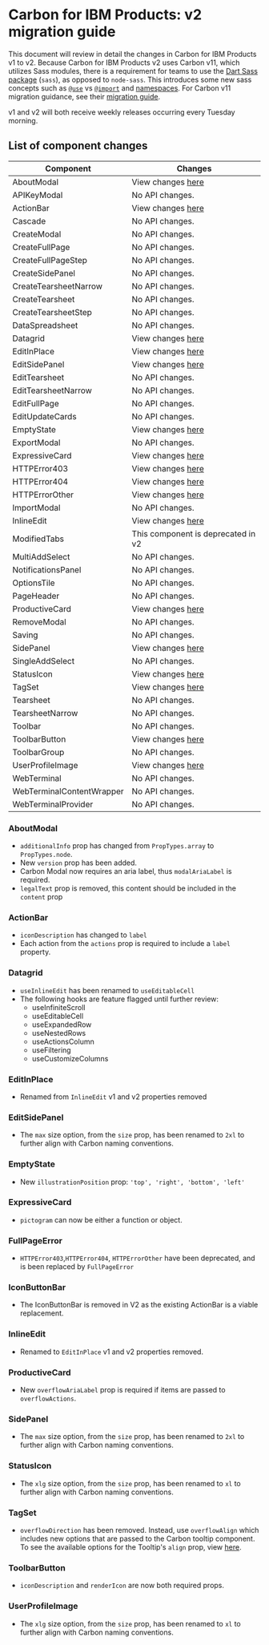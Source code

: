 # Carbon for IBM Products: v2 migration guide

This document will review in detail the changes in Carbon for IBM Products v1 to
v2. Because Carbon for IBM Products v2 uses Carbon v11, which utilizes Sass
modules, there is a requirement for teams to use the
[Dart Sass package](https://sass-lang.com/dart-sass) (`sass`), as opposed to
`node-sass`. This introduces some new sass concepts such as
[`@use`](https://sass-lang.com/documentation/at-rules/use) vs
[`@import`](https://sass-lang.com/documentation/at-rules/import) and
[namespaces](https://sass-lang.com/documentation/at-rules/use#choosing-a-namespace).
For Carbon v11 migration guidance, see their
[migration guide](https://github.com/carbon-design-system/carbon/blob/main/docs/migration/v11.md).

v1 and v2 will both receive weekly releases occurring every Tuesday morning.

## List of component changes

| Component                 | Changes                                |
| ------------------------- | -------------------------------------- |
| AboutModal                | View changes [here](#aboutmodal)       |
| APIKeyModal               | No API changes.                        |
| ActionBar                 | View changes [here](#actionbar)        |
| Cascade                   | No API changes.                        |
| CreateModal               | No API changes.                        |
| CreateFullPage            | No API changes.                        |
| CreateFullPageStep        | No API changes.                        |
| CreateSidePanel           | No API changes.                        |
| CreateTearsheetNarrow     | No API changes.                        |
| CreateTearsheet           | No API changes.                        |
| CreateTearsheetStep       | No API changes.                        |
| DataSpreadsheet           | No API changes.                        |
| Datagrid                  | View changes [here](#datagrid)         |
| EditInPlace               | View changes [here](#editinplace)      |
| EditSidePanel             | View changes [here](#editsidepanel)    |
| EditTearsheet             | No API changes.                        |
| EditTearsheetNarrow       | No API changes.                        |
| EditFullPage              | No API changes.                        |
| EditUpdateCards           | No API changes.                        |
| EmptyState                | View changes [here](#emptystate)       |
| ExportModal               | No API changes.                        |
| ExpressiveCard            | View changes [here](#expressivecard)   |
| HTTPError403              | View changes [here](#fullpageerror)    |
| HTTPError404              | View changes [here](#fullpageerror)    |
| HTTPErrorOther            | View changes [here](#fullpageerror)    |
| ImportModal               | No API changes.                        |
| InlineEdit                | View changes [here](#inlineedit)       |
| ModifiedTabs              | This component is deprecated in v2     |
| MultiAddSelect            | No API changes.                        |
| NotificationsPanel        | No API changes.                        |
| OptionsTile               | No API changes.                        |
| PageHeader                | No API changes.                        |
| ProductiveCard            | View changes [here](#productivecard)   |
| RemoveModal               | No API changes.                        |
| Saving                    | No API changes.                        |
| SidePanel                 | View changes [here](#sidepanel)        |
| SingleAddSelect           | No API changes.                        |
| StatusIcon                | View changes [here](#statusicon)       |
| TagSet                    | View changes [here](#tagset)           |
| Tearsheet                 | No API changes.                        |
| TearsheetNarrow           | No API changes.                        |
| Toolbar                   | No API changes.                        |
| ToolbarButton             | View changes [here](#toolbarbutton)    |
| ToolbarGroup              | No API changes.                        |
| UserProfileImage          | View changes [here](#userprofileimage) |
| WebTerminal               | No API changes.                        |
| WebTerminalContentWrapper | No API changes.                        |
| WebTerminalProvider       | No API changes.                        |

### AboutModal

- `additionalInfo` prop has changed from `PropTypes.array` to `PropTypes.node`.
- New `version` prop has been added.
- Carbon Modal now requires an aria label, thus `modalAriaLabel` is required.
- `legalText` prop is removed, this content should be included in the `content`
  prop

### ActionBar

- `iconDescription` has changed to `label`
- Each action from the `actions` prop is required to include a `label` property.

### Datagrid

- `useInlineEdit` has been renamed to `useEditableCell`
- The following hooks are feature flagged until further review:
  - useInfiniteScroll
  - useEditableCell
  - useExpandedRow
  - useNestedRows
  - useActionsColumn
  - useFiltering
  - useCustomizeColumns

### EditInPlace

- Renamed from `InlineEdit` v1 and v2 properties removed

### EditSidePanel

- The `max` size option, from the `size` prop, has been renamed to `2xl` to
  further align with Carbon naming conventions.

### EmptyState

- New `illustrationPosition` prop: `'top', 'right', 'bottom', 'left'`

### ExpressiveCard

- `pictogram` can now be either a function or object.

### FullPageError

- `HTTPError403`,`HTTPError404`, `HTTPErrorOther` have been deprecated, and is
  been replaced by `FullPageError`

### IconButtonBar

- The IconButtonBar is removed in V2 as the existing ActionBar is a viable
  replacement.

### InlineEdit

- Renamed to `EditInPlace` v1 and v2 properties removed.

### ProductiveCard

- New `overflowAriaLabel` prop is required if items are passed to
  `overflowActions`.

### SidePanel

- The `max` size option, from the `size` prop, has been renamed to `2xl` to
  further align with Carbon naming conventions.

### StatusIcon

- The `xlg` size option, from the `size` prop, has been renamed to `xl` to
  further align with Carbon naming conventions.

### TagSet

- `overflowDirection` has been removed. Instead, use `overflowAlign` which
  includes new options that are passed to the Carbon tooltip component. To see
  the available options for the Tooltip's `align` prop, view
  [here](https://github.com/carbon-design-system/carbon/blob/main/packages/react/src/components/Tooltip/next/Tooltip.js#L108-L124).

### ToolbarButton

- `iconDescription` and `renderIcon` are now both required props.

### UserProfileImage

- The `xlg` size option, from the `size` prop, has been renamed to `xl` to
  further align with Carbon naming conventions.
